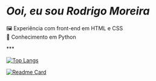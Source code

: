 # *Ooi, eu sou Rodrigo Moreira* #
<p>
&#x1F5BC; Experiência com front-end em HTML e CSS <br>
&#x1F40D; Conhecimento em Python <br>
</P>
***

[![Top Langs](https://github-readme-stats.vercel.app/api/top-langs/?username=rodrigomoreiraa&size_weight=1&layout=compact&locale=pt-br&hide_border=true&card_width=400px&bg_color=DEG,0d1117,30363d&title_color=2f81f7&text_color=fff&ring_color=000&)](https://github.com/rodrigomoreiraa/github-readme-stats) 


 
 [![Readme Card](https://github-readme-stats.vercel.app/api/pin/?username=rodrigomoreiraa&repo=Camara-Links&locale=pt-br&hide_border=true&bg_color=DEG,0d1117,30363d&title_color=2f81f7&text_color=fff&icon_color=005ad8&)](https://github.com/anuraghazra/github-readme-stats)                      
